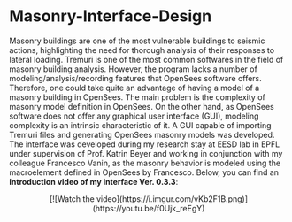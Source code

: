 # Masonry-Interface-Design
Masonry buildings are one of the most vulnerable buildings to seismic actions, highlighting the need for thorough analysis of their responses to lateral loading. Tremuri is one of the most common softwares in the field of masonry building analysis. However, the program lacks a number of modeling/analysis/recording features that OpenSees software offers. Therefore, one could take quite an advantage of having a model of a masonry building in OpenSees. The main problem is the complexity of masonry model definition in OpenSees. On the other hand, as OpenSees software does not offer any graphical user interface (GUI), modeling complexity is an intrinsic characteristic of it. A GUI capable of importing Tremuri files and generating OpenSees masonry models was developed. The interface was developed during my research stay at EESD lab in EPFL under supervision of Prof. Katrin Beyer and working in conjunction with my colleague Francesco Vanin, as the masonry behavior is modeled using the macroelement defined in OpenSees by Francesco.
Below, you can find an <b>introduction video of my interface Ver. 0.3.3</b>:

<p style="text-align:center;">[![Watch the video](https://i.imgur.com/vKb2F1B.png)](https://youtu.be/f0Ujk_reEgY)</p>
